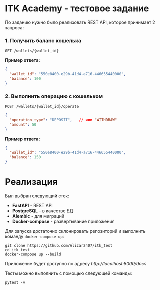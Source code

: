 # ITK Academy - тестовое задание

По заданию нужно было реализовать REST API, которое принимает 2 запроса:

### 1. Получить баланс кошелька

`GET /wallets/{wallet_id}`

**Пример ответа:**
```json
{
  "wallet_id": "550e8400-e29b-41d4-a716-446655440000",
  "balance": 100
}
```

### 2. Выполнить операцию с кошельком

`POST /wallets/{wallet_id}/operate`
```json
{
  "operation_type": "DEPOSIT",   // или "WITHDRAW"
  "amount": 50
}
```

**Пример ответа:**
```json
{
  "wallet_id": "550e8400-e29b-41d4-a716-446655440000",
  "balance": 150
}
```

# Реализация

Был выбран следующий стек:
- **FastAPI** - REST API
- **PostgreSQL** - в качестве БД
- **Alembic** - для миграций
- **Docker-compose** - развертывание приложения

Для запуска достаточно склонировать репозиторий и выполнить команду `docker-compose up`:
```shell
git clone https://github.com/Alizar2407/itk_test
cd itk_test
docker-compose up --build
```

Приложение будет доступно по адресу *http://localhost:8000/docs*

Тесты можно выполнить с помощью следующей команды:
```shell
pytest -v
```
